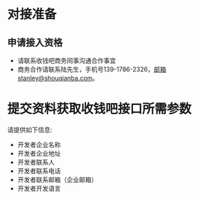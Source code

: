 # 对接准备

## 申请接入资格

- 请联系收钱吧商务同事沟通合作事宜
- 商务合作请联系陆先生，手机号139-1786-2326，邮箱stanley@shouqianba.com。


# 提交资料获取收钱吧接口所需参数

 请提供如下信息:
 - 开发者企业名称
 - 开发者企业地址
 - 开发者联系人
 - 开发者联系电话
 - 开发者联系邮箱（企业邮箱）
 - 开发者开发语言
